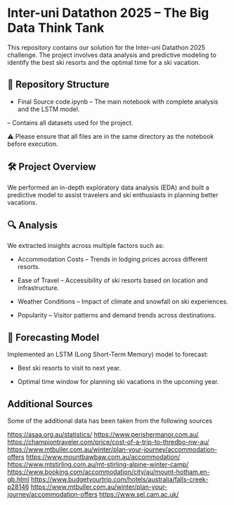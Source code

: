 # **Inter-uni Datathon 2025 – The Big Data Think Tank**

This repository contains our solution for the Inter-uni Datathon 2025 challenge. The project involves data analysis and predictive modeling to identify the best ski resorts and the optimal time for a ski vacation.

## 📂 Repository Structure

- Final Source code.ipynb – The main notebook with complete analysis and the LSTM model.

– Contains all datasets used for the project.

⚠️ Please ensure that all files are in the same directory as the notebook before execution.

## 🛠️ **Project Overview**

We performed an in-depth exploratory data analysis (EDA) and built a predictive model to assist travelers and ski enthusiasts in planning better vacations.

## 🔍 **Analysis**

We extracted insights across multiple factors such as:

- Accommodation Costs – Trends in lodging prices across different resorts.

- Ease of Travel – Accessibility of ski resorts based on location and infrastructure.

- Weather Conditions – Impact of climate and snowfall on ski experiences.

- Popularity – Visitor patterns and demand trends across destinations.

## 🤖 **Forecasting Model**

Implemented an LSTM (Long Short-Term Memory) model to forecast:

- Best ski resorts to visit to next year.

- Optimal time window for planning ski vacations in the upcoming year.

## **Additional Sources**

Some of the additional data has been taken from the following sources

https://asaa.org.au/statistics/
https://www.perishermanor.com.au/
https://championtraveler.com/price/cost-of-a-trip-to-thredbo-nw-au/
https://www.mtbuller.com.au/winter/plan-your-journey/accommodation-offers
https://www.mountbawbaw.com.au/accommodation/
https://www.mtstirling.com.au/mt-stirling-alpine-winter-camp/
https://www.booking.com/accommodation/city/au/mount-hotham.en-gb.html
https://www.budgetyourtrip.com/hotels/australia/falls-creek-p28146
https://www.mtbuller.com.au/winter/plan-your-journey/accommodation-offers
https://www.sel.cam.ac.uk/
